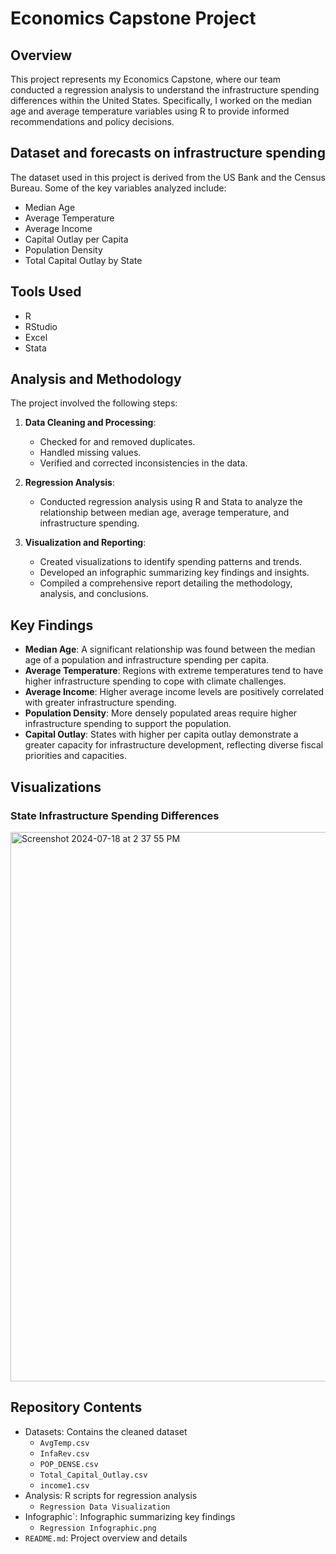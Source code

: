 # Economics Capstone Project

## Overview
This project represents my Economics Capstone, where our team conducted a regression analysis to understand the infrastructure spending differences within the United States. Specifically, I worked on the median age and average temperature variables using R to provide informed recommendations and policy decisions.

## Dataset and forecasts on infrastructure spending
The dataset used in this project is derived from the US Bank and the Census Bureau. Some of the key variables analyzed include:

- Median Age
- Average Temperature
- Average Income
- Capital Outlay per Capita
- Population Density
- Total Capital Outlay by State

## Tools Used
- R
- RStudio
- Excel
- Stata

## Analysis and Methodology

The project involved the following steps:
1. **Data Cleaning and Processing**:
   - Checked for and removed duplicates.
   - Handled missing values. 
   - Verified and corrected inconsistencies in the data.
   
2. **Regression Analysis**:
   - Conducted regression analysis using R and Stata to analyze the relationship between median age, average temperature, and infrastructure spending.

3. **Visualization and Reporting**:
   - Created visualizations to identify spending patterns and trends.
   - Developed an infographic summarizing key findings and insights.
   - Compiled a comprehensive report detailing the methodology, analysis, and conclusions.

## Key Findings

- **Median Age**: A significant relationship was found between the median age of a population and infrastructure spending per capita.
- **Average Temperature**: Regions with extreme temperatures tend to have higher infrastructure spending to cope with climate challenges.
- **Average Income**: Higher average income levels are positively correlated with greater infrastructure spending.
- **Population Density**: More densely populated areas require higher infrastructure spending to support the population.
- **Capital Outlay**: States with higher per capita outlay demonstrate a greater capacity for infrastructure development, reflecting diverse fiscal priorities and capacities.

## Visualizations

### State Infrastructure Spending Differences
<img width="879" alt="Screenshot 2024-07-18 at 2 37 55 PM" src="https://github.com/user-attachments/assets/fae2a929-a259-4321-bb91-383da236c0c3">

## Repository Contents

- Datasets: Contains the cleaned dataset
  - `AvgTemp.csv`
  - `InfaRev.csv`
  - `POP_DENSE.csv`
  - `Total_Capital_Outlay.csv`
  - `income1.csv`
- Analysis: R scripts for regression analysis
  - `Regression Data Visualization`
- Infographic`: Infographic summarizing key findings
  - `Regression Infographic.png`
- `README.md`: Project overview and details

